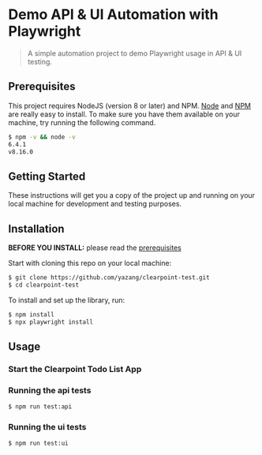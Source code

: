 # Demo API & UI Automation with Playwright

> A simple automation project to demo Playwright usage in API & UI testing.

## Prerequisites

This project requires NodeJS (version 8 or later) and NPM.
[Node](http://nodejs.org/) and [NPM](https://npmjs.org/) are really easy to install.
To make sure you have them available on your machine,
try running the following command.

```sh
$ npm -v && node -v
6.4.1
v8.16.0
```

## Getting Started

These instructions will get you a copy of the project up and running on your local machine for development and testing purposes.

## Installation

**BEFORE YOU INSTALL:** please read the [prerequisites](#prerequisites)

Start with cloning this repo on your local machine:

```sh
$ git clone https://github.com/yazang/clearpoint-test.git
$ cd clearpoint-test
```

To install and set up the library, run:

```sh
$ npm install
$ npx playwright install
```

## Usage

### Start the Clearpoint Todo List App

### Running the api tests

```sh
$ npm run test:api
```

### Running the ui tests

```sh
$ npm run test:ui
```
